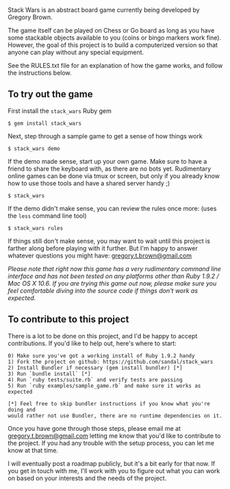Stack Wars is an abstract board game currently being developed by Gregory Brown.

The game itself can be played on Chess or Go board as long as you have some
stackable objects available to you (coins or bingo markers work fine). However,
the goal of this project is to build a computerized version so that anyone can
play without any special equipment.

See the RULES.txt file for an explanation of how the game works, and
follow the instructions below.

## To try out the game

First install the `stack_wars` Ruby gem

    $ gem install stack_wars

Next, step through a sample game to get a sense of how things work

    $ stack_wars demo

If the demo made sense, start up your own game. Make sure to have a friend
to share the keyboard with, as there are no bots yet. Rudimentary online
games can be done via tmux or screen, but only if you already know
how to use those tools and have a shared server handy ;)

    $ stack_wars

If the demo didn't make sense, you can review the rules once more:
(uses the `less` command line tool)

    $ stack_wars rules

If things still don't make sense, you may want to wait until this project is
farther along before playing with it further. But I'm happy to answer whatever
questions you might have: gregory.t.brown@gmail.com

_Please note that right now this game has a very rudimentary command line
interface and has not been tested on any platforms other than Ruby 1.9.2 /
Mac OS X 10.6. If you are trying this game out now, please make sure you
feel comfortable diving into the source code if things don't work as 
expected._

## To contribute to this project

There is a lot to be done on this project, and I'd be happy to accept contributions. 
If you'd like to help out, here's where to start:

    0) Make sure you've got a working install of Ruby 1.9.2 handy
    1) Fork the project on github: https://github.com/sandal/stack_wars
    2) Install Bundler if necessary (gem install bundler) [*]
    3) Run `bundle install` [*]
    4) Run `ruby tests/suite.rb` and verify tests are passing
    5) Run `ruby examples/sample_game.rb` and make sure it works as expected

    [*] Feel free to skip bundler instructions if you know what you're doing and
    would rather not use Bundler, there are no runtime dependencies on it.

Once you have gone through those steps, please email me at
gregory.t.brown@gmail.com letting me know that you'd like to contribute to the
project. If you had any trouble with the setup process, you can let me know at
that time. 

I will eventually post a roadmap publicly, but it's a bit early for that now. If
you get in touch with me, I'll work with you to figure out what you can work on
based on your interests and the needs of the project.
